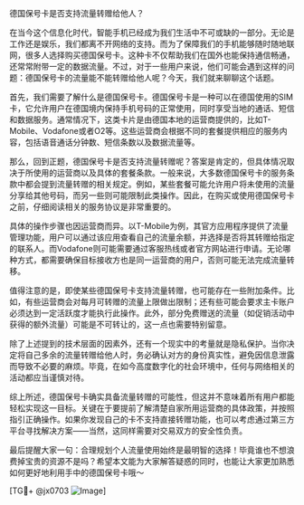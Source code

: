 德国保号卡是否支持流量转赠给他人？

在当今这个信息化时代，智能手机已经成为我们生活中不可或缺的一部分。无论是工作还是娱乐，我们都离不开网络的支持。而为了保障我们的手机能够随时随地联网，很多人选择购买德国保号卡。这种卡不仅帮助我们在国外也能保持通信畅通，还常常附带一定的数据流量。不过，对于一些用户来说，他们可能会遇到这样的问题：德国保号卡的流量能不能转赠给他人呢？今天，我们就来聊聊这个话题。

首先，我们需要了解什么是德国保号卡。德国保号卡是一种可以在德国使用的SIM卡，它允许用户在德国境内保持手机号码的正常使用，同时享受当地的通话、短信和数据服务。通常情况下，这类卡片是由德国本地的运营商提供的，比如T-Mobile、Vodafone或者O2等。这些运营商会根据不同的套餐提供相应的服务内容，包括语音通话分钟数、短信条数以及数据流量等。

那么，回到正题，德国保号卡是否支持流量转赠呢？答案是肯定的，但具体情况取决于所使用的运营商以及具体的套餐条款。一般来说，大多数德国保号卡的服务条款中都会提到流量转赠的相关规定。例如，某些套餐可能允许用户将未使用的流量分享给其他号码，而另一些则可能限制此类操作。因此，在购买或使用德国保号卡之前，仔细阅读相关的服务协议是非常重要的。

具体的操作步骤也因运营商而异。以T-Mobile为例，其官方应用程序提供了流量管理功能，用户可以通过该应用查看自己的流量余额，并选择是否将其转赠给指定的联系人。而Vodafone则可能需要通过客服热线或者官方网站进行申请。无论哪种方式，都需要确保目标接收方也是同一运营商的用户，否则可能无法完成流量转移。

值得注意的是，即使某些德国保号卡支持流量转赠，也可能存在一些附加条件。比如，有些运营商会对每月可转赠的流量上限做出限制；还有些可能会要求主卡账户必须达到一定活跃度才能执行此操作。此外，部分免费赠送的流量（如促销活动中获得的额外流量）可能是不可转让的，这一点也需要特别留意。

除了上述提到的技术层面的因素外，还有一个现实中的考量就是隐私保护。当你决定将自己多余的流量转赠给他人时，务必确认对方的身份真实性，避免因信息泄露而导致不必要的麻烦。毕竟，在如今高度数字化的社会环境中，任何与网络相关的活动都应当谨慎对待。

综上所述，德国保号卡确实具备流量转赠的可能性，但这并不意味着所有用户都能轻松实现这一目标。关键在于要提前了解清楚自家所用运营商的具体政策，并按照指引正确操作。如果你发现自己的卡不支持直接转赠功能，也可以考虑通过第三方平台寻找解决方案——当然，这同样需要对交易双方的安全性负责。

最后提醒大家一句：合理规划个人流量使用始终是最明智的选择！毕竟谁也不想浪费掉宝贵的资源不是吗？希望本文能为大家解答疑惑的同时，也能让大家更加熟悉如何更好地利用手中的德国保号卡哦～

[TG💪+ @jx0703 ![Image](https://github.com/user-attachments/assets/dbca1d08-cadb-493c-b0ec-ad6f7a83f270)]